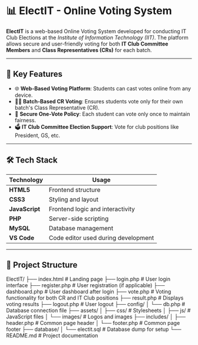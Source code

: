 # 📊 ElectIT - Online Voting System

**ElectIT** is a web-based Online Voting System developed for conducting IT Club Elections at the *Institute of Information Technology (IIT)*. The platform allows secure and user-friendly voting for both **IT Club Committee Members** and **Class Representatives (CRs)** for each batch.

---

## 🔑 Key Features

- 🌐 **Web-Based Voting Platform**: Students can cast votes online from any device.
- 🧑‍🎓 **Batch-Based CR Voting**: Ensures students vote only for their own batch's Class Representative (CR).
- 🔐 **Secure One-Vote Policy**: Each student can vote only once to maintain fairness.
- 🗳️ **IT Club Committee Election Support**: Vote for club positions like President, GS, etc.

---

## 🛠️ Tech Stack

| Technology     | Usage                          |
|----------------|--------------------------------|
| **HTML5**      | Frontend structure             |
| **CSS3**       | Styling and layout             |
| **JavaScript** | Frontend logic and interactivity |
| **PHP**        | Server-side scripting          |
| **MySQL**      | Database management            |
| **VS Code**    | Code editor used during development |

---

## 📁 Project Structure
ElectIT/ ├── index.html # Landing page ├── login.php # User login interface ├── register.php # User registration (if applicable) ├── dashboard.php # User dashboard after login ├── vote.php # Voting functionality for both CR and IT Club positions ├── result.php # Displays voting results ├── logout.php # User logout ├── config/ │ └── db.php # Database connection file ├── assets/ │ ├── css/ # Stylesheets │ ├── js/ # JavaScript files │ └── images/ # Logos and images ├── includes/ │ ├── header.php # Common page header │ └── footer.php # Common page footer ├── database/ │ └── electit.sql # Database dump for setup └── README.md # Project documentation
